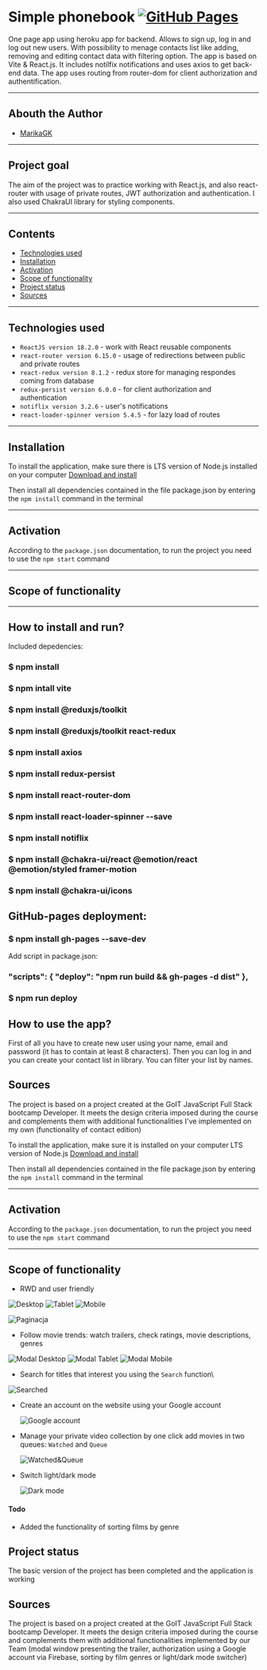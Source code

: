 # Simple phonebook [![GitHub Pages](https://img.shields.io/badge/GitHub%20Pages-gray)](https://marikagk.github.io/simple-phonebook/)

One page app using heroku app for backend. Allows to sign up, log in and log out new users. With possibility to menage contacts list like adding, removing and editing contact data with filtering option.
The app is based on Vite & React.js. It includes notilfix notifications and uses axios to get back-end data. The app uses routing from router-dom for client authorization and authentification.


---

## Abouth the Author

- [MarikaGK](https://github.com/MarikaGK/)

---

## Project goal

The aim of the project was to practice working with React.js, and also react-router with usage of private routes, JWT authorization and authentication. I also used ChakraUI library for styling components.

---


## Contents

- [Technologies used](#technologies-used)
- [Installation](#Installation)
- [Activation](#Activation)
- [Scope of functionality](#Scope-of-functionality)
- [Project status](#Project-status)
- [Sources](#Sources)

---

## Technologies used


- `ReactJS version 18.2.0` - work with React reusable components
- `react-router version 6.15.0` - usage of redirections between public and private routes
- `react-redux version 8.1.2` - redux store for managing respondes coming from database
- `redux-persist version 6.0.0` - for client authorization and authentication
- `notiflix version 3.2.6` - user's notifications
- `react-loader-spinner version 5.4.5` - for lazy load of routes

---

## Installation

To install the application, make sure there is LTS version of Node.js installed on your computer  [Download and install](https://nodejs.org/en/)

Then install all dependencies contained in the file package.json by entering the
`npm install` command in the terminal

---

## Activation

According to the `package.json` documentation, to run the project you need to use the `npm start` command

---

## Scope of functionality


---


## How to install and run?

Included depedencies:

### $ npm install

### $ npm intall vite

### $ npm install @reduxjs/toolkit

### $ npm install @reduxjs/toolkit react-redux

### $ npm install axios

### $ npm install redux-persist

### $ npm install react-router-dom

### $ npm install react-loader-spinner --save

### $ npm install notiflix

### $ npm install @chakra-ui/react @emotion/react @emotion/styled framer-motion

### $ npm install @chakra-ui/icons


## GitHub-pages deployment:

### $ npm install gh-pages --save-dev

Add script in package.json:

### "scripts": { "deploy": "npm run build && gh-pages -d dist" },

### $ npm run deploy


## How to use the app?

First of all you have to create new user using your name, email and password (it has to contain at least 8 characters). Then you can log in and you can create your contact list in library. You can filter your list by names.

## Sources

The project is based on a project created at the GoIT JavaScript Full Stack
bootcamp Developer. It meets the design criteria imposed during the course and
complements them with additional functionalities I've implemented on my own (functionality of contact edition)





To install the application, make sure it is installed on your computer LTS
version of Node.js [Download and install](https://nodejs.org/en/)

Then install all dependencies contained in the file package.json by entering the
`npm install` command in the terminal

---

## Activation

According to the `package.json` documentation, to run the project you need to use the `npm start` command

---

## Scope of functionality

- RWD and user friendly

![Desktop](./assets/Screenshot_134.png) ![Tablet](./assets/Screenshot_135.png)
![Mobile](./assets/Screenshot_136.png)

![Paginacja](./assets/Screenshot_142.png)

- Follow movie trends: watch trailers, check ratings, movie descriptions, genres

![Modal Desktop](./assets/Screenshot_138.png)
![Modal Tablet](./assets/Screenshot_139.png)
![Modal Mobile](./assets/Screenshot_140.png)

- Search for titles that interest you using the `Search` function\

![Searched](./assets/Screenshot_137.png)

- Create an account on the website using your Google account

  ![Google account](./assets/Screenshot_141.png)

- Manage your private video collection by one click add movies in two queues: `Watched` and `Queue`

  ![Watched&Queue](./assets/Screenshot_145.png)

- Switch light/dark mode

  ![Dark mode](./assets/Screenshot_143.png)

#### Todo

- Added the functionality of sorting films by genre

## Project status

The basic version of the project has been completed and the application is
working

## Sources

The project is based on a project created at the GoIT JavaScript Full Stack
bootcamp Developer. It meets the design criteria imposed during the course and
complements them with additional functionalities implemented by our Team (modal
window presenting the trailer, authorization using a Google account via
Firebase, sorting by film genres or light/dark mode switcher)

